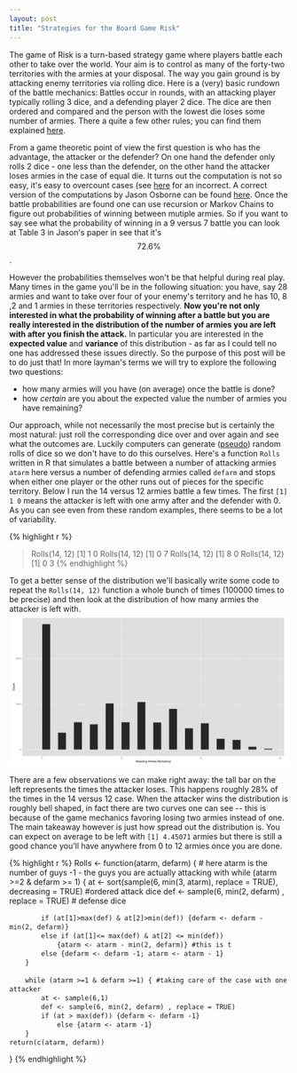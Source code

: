 ```yaml
---
layout: post
title: "Strategies for the Board Game Risk"
---
```


The game of Risk is a turn-based strategy game where players battle each other to take over the world. Your aim is to control as many of the forty-two territories with the armies at your disposal. The way you gain ground is by attacking enemy territories via rolling dice. Here is a (very) basic rundown of the battle mechanics:  Battles occur in rounds, with an attacking player typically rolling 3 dice, and a defending player 2 dice. The dice are then ordered and compared and the person with the lowest die loses some number of armies. There a quite a few other rules; you can find them explained [here](http://www.hasbro.com/common/instruct/risk.pdf).


From a game theoretic point of view the first question is who has the advantage, the attacker or the defender? On one hand the defender only rolls 2 dice - one less than the defender, on the other hand the attacker loses armies in the case of equal die. It turns out the computation is not so easy, it's easy to overcount cases (see [here](https://www.researchgate.net/publication/266313658_Markov_chains_and_the_RISK_board_game) for an incorrect.  A correct version of the computations by Jason Osborne can be found [here](http://www4.stat.ncsu.edu/~jaosborn/research/RISK.pdf). Once the battle probabilities are found one can use recursion or Markov Chains to figure out probabilities of winning between mutiple armies. So if you want to say see what the probability of winning in a 9 versus 7 battle you can look at Table 3 in Jason's paper in see that it's $$72.6\%$$.

However the probabilities themselves won't be that helpful during real play. Many times in the game you'll be in the following situation: you have, say 28 armies and want to take over four of your enemy's territory and he has 10, 8 ,2 and 1 armies in these territories respectively. **Now you're not only interested in what the probability of winning after a battle but you are really interested in the distribution of the number of armies you are left with after you finish the attack.** In particular you are interested in the **expected value** and **variance** of this distribution - as far as I could tell no one has addressed these issues directly. So the purpose of this post will be to do just that! In more layman's terms we will try to explore the following two questions:

- how many armies will you have (on average) once the battle is done?
- how _certain_ are you about the expected value the number of armies you have remaining? 

Our approach, while not necessarily the most precise but is certainly the most natural: just roll the corresponding dice over and over again and see what the outcomes are. Luckily computers can generate ([pseudo](https://en.wikipedia.org/wiki/Pseudorandom_number_generator)) random rolls of dice so we don't have to do this ourselves. Here's a function `Rolls` written in R that simulates a battle between a number of attacking armies `atarm` here versus a number of defending armies called `defarm` and stops when either one player or the other runs out of pieces for the specific territory. Below I run the 14 versus 12 armies battle a few times. The first `[1] 1 0` means the attacker is left with one army after and the defender with 0. As you can see even from these random examples, there seems to be a lot of variability.

{% highlight r %}
> Rolls(14, 12)
[1] 1 0
> Rolls(14, 12)
[1] 0 7
> Rolls(14, 12)
[1] 8 0
> Rolls(14, 12)
[1] 0 3
{% endhighlight %}

To get a better sense of the distribution we'll basically write some code to repeat the `Rolls(14, 12)` function a whole bunch of times (100000 times to be precise) and then look at the distribution of how many armies the attacker is left with.  
![](/img/riskplot1.jpg)

There are a few observations we can make right away: the tall bar on the left represents the times the attacker loses. This happens roughly 28% of the times in the 14 versus 12 case. When the attacker wins the distribution is roughly bell shaped, in fact there are two curves one can see -- this is because of the game mechanics favoring losing two armies instead of one. The main takeaway however is just how spread out the distribution is. You can expect on average to be left with  `[1] 4.45071` armies but there is still a good chance you'll have anywhere from 0 to 12 armies once you are done. 


{% highlight r %}
Rolls <- function(atarm, defarm) { # here atarm is the number of guys -1 - the guys you are actually attacking with
        while (atarm >=2 & defarm >= 1) {
            at <- sort(sample(6, min(3, atarm), replace = TRUE), decreasing = TRUE) #ordered attack dice
            def <- sample(6, min(2, defarm) , replace = TRUE) # defense dice
            
            
            if (at[1]>max(def) & at[2]>min(def)) {defarm <- defarm - min(2, defarm)}
            else if (at[1]<= max(def) & at[2] <= min(def)) 
                {atarm <- atarm - min(2, defarm)} #this is t
            else {defarm <- defarm -1; atarm <- atarm - 1}
        }
        
        while (atarm >=1 & defarm >=1) { #taking care of the case with one attacker
            at <- sample(6,1)
            def <- sample(6, min(2, defarm) , replace = TRUE)
            if (at > max(def)) {defarm <- defarm -1}
                else {atarm <- atarm -1}
        }
    return(c(atarm, defarm))
}
{% endhighlight %}






